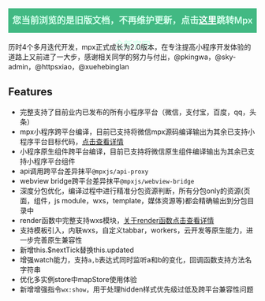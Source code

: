 <p align="center" style="background-color: #42b983; height: 50px; line-height: 50px; font-size: 18px; font-weight: 600">
  <span style="color: #d6ffec">您当前浏览的是旧版文档，不再维护更新，点击<a href="https://mpxjs.cn/" style="color: white">这里</a>跳转Mpx全新官网</span>
</p>

历时4个多月迭代开发，mpx正式成长为2.0版本，在专注提高小程序开发体验的道路上又前进了一大步，感谢相关同学的努力与付出，@pkingwa，@sky-admin，@httpsxiao，@xuehebinglan

## Features

* 完整支持了目前业内已发布的所有小程序平台（微信，支付宝，百度，qq，头条）
* mpx小程序跨平台编译，目前已支持将微信mpx源码编译输出为其余已支持小程序平台目标代码，[点击查看详情](https://didi.github.io/mpx/platform.html#%E8%B7%A8%E5%B9%B3%E5%8F%B0%E7%BC%96%E8%AF%91)
* 小程序原生组件跨平台编译，目前已支持将微信原生组件编译输出为其余已支持小程序平台组件
* api调用跨平台差异抹平`@mpxjs/api-proxy`
* webview bridge跨平台差异抹平`@mpxjs/webview-bridge`
* 深度分包优化，编译过程中进行精准分包资源判断，所有分包only的资源(页面，组件，js module，wxs，template，媒体资源等)都会精确输出到分包目录中
* render函数中完整支持wxs模块，[关于render函数点击查看详情](https://didi.github.io/mpx/understanding/understanding.html#%E6%95%B0%E6%8D%AE%E5%93%8D%E5%BA%94%E4%B8%8E%E6%80%A7%E8%83%BD%E4%BC%98%E5%8C%96)
* 支持模板引入，内联wxs，自定义tabbar，workers，云开发等原生能力，进一步完善原生兼容性
* 新增this.$nextTick替换this.updated
* 增强watch能力，支持`a,b`表达式同时监听a和b的变化，回调函数支持方法名字符串
* 优化多实例store中mapStore使用体验
* 新增增强指令`wx:show`，用于处理hidden样式优先级过低及跨平台兼容性问题
